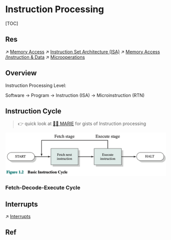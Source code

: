 # Instruction Processing

[TOC]



## Res
↗ [Memory Access](../../Memory/Memory%20Access.md)
↗ [Instruction Set Architecture (ISA)](../../../🗣️%20Instruction%20Set%20Architecture%20(ISA)/Instruction%20Set%20Architecture%20(ISA).md)
↗ [Memory Access /Instruction & Data](../../Memory/Memory%20Access.md)
↗ [Microoperations](Microoperations.md)



## Overview
Instruction Processing Level:

Software -> Program -> Instruction (ISA) -> Microinstruction (RTN)



## Instruction Cycle
> 👉 quick look at [👧🏽 MARIE](../../👧🏽%20MARIE.md) for gists of Instruction processing

![](../../../../../../../Assets/Pics/Screenshot%202023-03-03%20at%209.05.51%20AM.png)

### Fetch-Decode-Execute Cycle




## Interrupts
↗ [Interrupts](Interrupts.md)



## Ref
